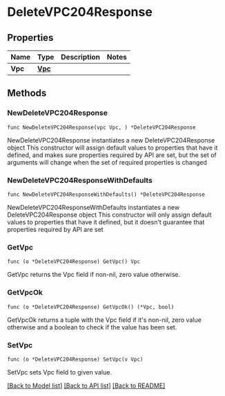 # DeleteVPC204Response

## Properties

Name | Type | Description | Notes
------------ | ------------- | ------------- | -------------
**Vpc** | [**Vpc**](Vpc.md) |  | 

## Methods

### NewDeleteVPC204Response

`func NewDeleteVPC204Response(vpc Vpc, ) *DeleteVPC204Response`

NewDeleteVPC204Response instantiates a new DeleteVPC204Response object
This constructor will assign default values to properties that have it defined,
and makes sure properties required by API are set, but the set of arguments
will change when the set of required properties is changed

### NewDeleteVPC204ResponseWithDefaults

`func NewDeleteVPC204ResponseWithDefaults() *DeleteVPC204Response`

NewDeleteVPC204ResponseWithDefaults instantiates a new DeleteVPC204Response object
This constructor will only assign default values to properties that have it defined,
but it doesn't guarantee that properties required by API are set

### GetVpc

`func (o *DeleteVPC204Response) GetVpc() Vpc`

GetVpc returns the Vpc field if non-nil, zero value otherwise.

### GetVpcOk

`func (o *DeleteVPC204Response) GetVpcOk() (*Vpc, bool)`

GetVpcOk returns a tuple with the Vpc field if it's non-nil, zero value otherwise
and a boolean to check if the value has been set.

### SetVpc

`func (o *DeleteVPC204Response) SetVpc(v Vpc)`

SetVpc sets Vpc field to given value.



[[Back to Model list]](../README.md#documentation-for-models) [[Back to API list]](../README.md#documentation-for-api-endpoints) [[Back to README]](../README.md)


